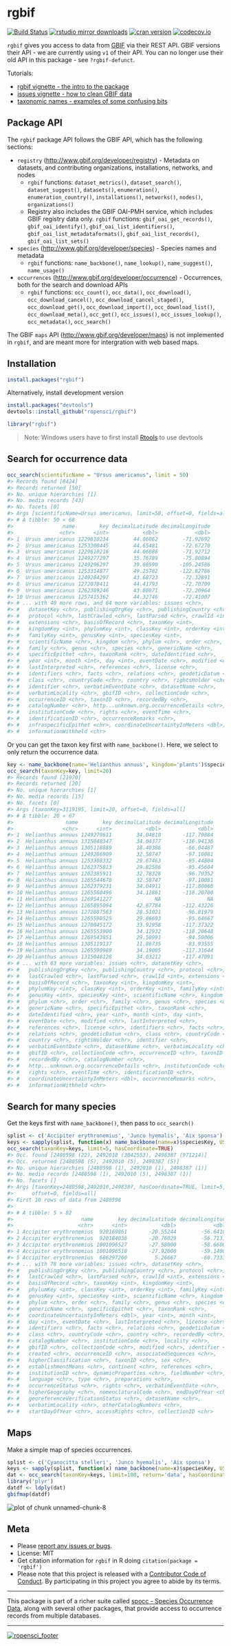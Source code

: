 rgbif
=====



[![Build Status](https://travis-ci.org/ropensci/rgbif.svg?branch=master)](https://travis-ci.org/ropensci/rgbif)
[![rstudio mirror downloads](http://cranlogs.r-pkg.org/badges/rgbif)](https://github.com/metacran/cranlogs.app)
[![cran version](http://www.r-pkg.org/badges/version/rgbif)](https://cran.r-project.org/package=rgbif)
[![codecov.io](https://codecov.io/github/ropensci/rgbif/coverage.svg?branch=master)](https://codecov.io/github/ropensci/rgbif?branch=master)

`rgbif` gives you access to data from [GBIF](http://www.gbif.org/) via their REST API. GBIF versions their API - we are currently using `v1` of their API. You can no longer use their old API in this package - see `?rgbif-defunct`.

Tutorials:

* [rgbif vignette - the intro to the package](vignettes/rgbif_vignette.Rmd)
* [issues vignette - how to clean GBIF data](vignettes/issues_vignette.Rmd)
* [taxonomic names - examples of some confusing bits](vignettes/taxonomic_names.Rmd)

## Package API

The `rgbif` package API follows the GBIF API, which has the following sections:

* `registry` (<http://www.gbif.org/developer/registry>) - Metadata on datasets, and
contributing organizations, installations, networks, and nodes
    * `rgbif` functions: `dataset_metrics()`, `dataset_search()`, `dataset_suggest()`,
    `datasets()`, `enumeration()`, `enumeration_country()`, `installations()`, `networks()`,
    `nodes()`, `organizations()`
    * Registry also includes the GBIF OAI-PMH service, which includes GBIF registry
    data only. `rgbif` functions: `gbif_oai_get_records()`, `gbif_oai_identify()`,
    `gbif_oai_list_identifiers()`, `gbif_oai_list_metadataformats()`,
    `gbif_oai_list_records()`, `gbif_oai_list_sets()`
* `species` (<http://www.gbif.org/developer/species>) - Species names and metadata
    * `rgbif` functions: `name_backbone()`, `name_lookup()`, `name_suggest()`, `name_usage()`
* `occurrences` (<http://www.gbif.org/developer/occurrence>) - Occurrences, both for
the search and download APIs
    * `rgbif` functions: `occ_count()`, `occ_data()`, `occ_download()`, `occ_download_cancel()`,
    `occ_download_cancel_staged()`, `occ_download_get()`, `occ_download_import()`,
    `occ_download_list()`, `occ_download_meta()`, `occ_get()`, `occ_issues()`,
    `occ_issues_lookup()`, `occ_metadata()`, `occ_search()`

The GBIF `maps` API (<http://www.gbif.org/developer/maps>) is not implemented in `rgbif`,
and are meant more for intergration with web based maps.

## Installation


```r
install.packages("rgbif")
```

Alternatively, install development version


```r
install.packages("devtools")
devtools::install_github("ropensci/rgbif")
```


```r
library("rgbif")
```

> Note: Windows users have to first install [Rtools](https://cran.r-project.org/bin/windows/Rtools/) to use devtools

## Search for occurrence data


```r
occ_search(scientificName = "Ursus americanus", limit = 50)
#> Records found [8424] 
#> Records returned [50] 
#> No. unique hierarchies [1] 
#> No. media records [43] 
#> No. facets [0] 
#> Args [scientificName=Ursus americanus, limit=50, offset=0, fields=all] 
#> # A tibble: 50 × 68
#>                name        key decimalLatitude decimalLongitude
#>               <chr>      <int>           <dbl>            <dbl>
#> 1  Ursus americanus 1229610234        44.06062        -71.92692
#> 2  Ursus americanus 1253300445        44.65481        -72.67270
#> 3  Ursus americanus 1229610216        44.06086        -71.92712
#> 4  Ursus americanus 1249277297        35.76789        -75.80894
#> 5  Ursus americanus 1249296297        39.08590       -105.24586
#> 6  Ursus americanus 1253314877        49.25782       -122.82786
#> 7  Ursus americanus 1249284297        43.68723        -72.32891
#> 8  Ursus americanus 1272078411        44.41793        -72.70709
#> 9  Ursus americanus 1262389246        43.80871        -72.20964
#> 10 Ursus americanus 1257415362        44.32746        -72.41007
#> # ... with 40 more rows, and 64 more variables: issues <chr>,
#> #   datasetKey <chr>, publishingOrgKey <chr>, publishingCountry <chr>,
#> #   protocol <chr>, lastCrawled <chr>, lastParsed <chr>, crawlId <int>,
#> #   extensions <chr>, basisOfRecord <chr>, taxonKey <int>,
#> #   kingdomKey <int>, phylumKey <int>, classKey <int>, orderKey <int>,
#> #   familyKey <int>, genusKey <int>, speciesKey <int>,
#> #   scientificName <chr>, kingdom <chr>, phylum <chr>, order <chr>,
#> #   family <chr>, genus <chr>, species <chr>, genericName <chr>,
#> #   specificEpithet <chr>, taxonRank <chr>, dateIdentified <chr>,
#> #   year <int>, month <int>, day <int>, eventDate <chr>, modified <chr>,
#> #   lastInterpreted <chr>, references <chr>, license <chr>,
#> #   identifiers <chr>, facts <chr>, relations <chr>, geodeticDatum <chr>,
#> #   class <chr>, countryCode <chr>, country <chr>, rightsHolder <chr>,
#> #   identifier <chr>, verbatimEventDate <chr>, datasetName <chr>,
#> #   verbatimLocality <chr>, gbifID <chr>, collectionCode <chr>,
#> #   occurrenceID <chr>, taxonID <chr>, recordedBy <chr>,
#> #   catalogNumber <chr>, http...unknown.org.occurrenceDetails <chr>,
#> #   institutionCode <chr>, rights <chr>, eventTime <chr>,
#> #   identificationID <chr>, occurrenceRemarks <chr>,
#> #   infraspecificEpithet <chr>, coordinateUncertaintyInMeters <dbl>,
#> #   informationWithheld <chr>
```

Or you can get the taxon key first with `name_backbone()`. Here, we select to only return the occurrence data.


```r
key <- name_backbone(name='Helianthus annuus', kingdom='plants')$speciesKey
occ_search(taxonKey=key, limit=20)
#> Records found [21970] 
#> Records returned [20] 
#> No. unique hierarchies [1] 
#> No. media records [15] 
#> No. facets [0] 
#> Args [taxonKey=3119195, limit=20, offset=0, fields=all] 
#> # A tibble: 20 × 67
#>                 name        key decimalLatitude decimalLongitude
#>                <chr>      <int>           <dbl>            <dbl>
#> 1  Helianthus annuus 1249279611        34.04810       -117.79884
#> 2  Helianthus annuus 1315048347        34.04377       -116.94136
#> 3  Helianthus annuus 1305118889        18.40386        -66.04487
#> 4  Helianthus annuus 1249286909        32.58747        -97.10081
#> 5  Helianthus annuus 1253308332        29.67463        -95.44804
#> 6  Helianthus annuus 1262375813        29.82586        -95.45604
#> 7  Helianthus annuus 1262385911        32.78328        -96.70352
#> 8  Helianthus annuus 1265544678        32.58747        -97.10081
#> 9  Helianthus annuus 1262379231        34.04911       -117.80066
#> 10 Helianthus annuus 1265560496        34.12861       -118.20700
#> 11 Helianthus annuus 1269541227              NA               NA
#> 12 Helianthus annuus 1265895094        42.87784       -112.43226
#> 13 Helianthus annuus 1272087563        28.51021        -96.81979
#> 14 Helianthus annuus 1265590525        29.86693        -95.64667
#> 15 Helianthus annuus 1270045172        33.92958       -117.37322
#> 16 Helianthus annuus 1265553900        34.12932       -118.20648
#> 17 Helianthus annuus 1269543851        29.50991        -94.50006
#> 18 Helianthus annuus 1305119137        11.86735        -83.93555
#> 19 Helianthus annuus 1265590989        34.19005       -117.31644
#> 20 Helianthus annuus 1315048128        34.03212       -117.47091
#> # ... with 63 more variables: issues <chr>, datasetKey <chr>,
#> #   publishingOrgKey <chr>, publishingCountry <chr>, protocol <chr>,
#> #   lastCrawled <chr>, lastParsed <chr>, crawlId <int>, extensions <chr>,
#> #   basisOfRecord <chr>, taxonKey <int>, kingdomKey <int>,
#> #   phylumKey <int>, classKey <int>, orderKey <int>, familyKey <int>,
#> #   genusKey <int>, speciesKey <int>, scientificName <chr>, kingdom <chr>,
#> #   phylum <chr>, order <chr>, family <chr>, genus <chr>, species <chr>,
#> #   genericName <chr>, specificEpithet <chr>, taxonRank <chr>,
#> #   dateIdentified <chr>, year <int>, month <int>, day <int>,
#> #   eventDate <chr>, modified <chr>, lastInterpreted <chr>,
#> #   references <chr>, license <chr>, identifiers <chr>, facts <chr>,
#> #   relations <chr>, geodeticDatum <chr>, class <chr>, countryCode <chr>,
#> #   country <chr>, rightsHolder <chr>, identifier <chr>,
#> #   verbatimEventDate <chr>, datasetName <chr>, verbatimLocality <chr>,
#> #   gbifID <chr>, collectionCode <chr>, occurrenceID <chr>, taxonID <chr>,
#> #   recordedBy <chr>, catalogNumber <chr>,
#> #   http...unknown.org.occurrenceDetails <chr>, institutionCode <chr>,
#> #   rights <chr>, eventTime <chr>, identificationID <chr>,
#> #   coordinateUncertaintyInMeters <dbl>, occurrenceRemarks <chr>,
#> #   informationWithheld <chr>
```

## Search for many species

Get the keys first with `name_backbone()`, then pass to `occ_search()`


```r
splist <- c('Accipiter erythronemius', 'Junco hyemalis', 'Aix sponsa')
keys <- sapply(splist, function(x) name_backbone(name=x)$speciesKey, USE.NAMES=FALSE)
occ_search(taxonKey=keys, limit=5, hasCoordinate=TRUE)
#> Occ. found [2480598 (22), 2492010 (3042553), 2498387 (971214)] 
#> Occ. returned [2480598 (5), 2492010 (5), 2498387 (5)] 
#> No. unique hierarchies [2480598 (1), 2492010 (1), 2498387 (1)] 
#> No. media records [2480598 (1), 2492010 (5), 2498387 (1)] 
#> No. facets [] 
#> Args [taxonKey=2480598,2492010,2498387, hasCoordinate=TRUE, limit=5,
#>      offset=0, fields=all] 
#> First 10 rows of data from 2480598
#> 
#> # A tibble: 5 × 82
#>                      name        key decimalLatitude decimalLongitude
#>                     <chr>      <int>           <dbl>            <dbl>
#> 1 Accipiter erythronemius  920169861       -20.55244        -56.64104
#> 2 Accipiter erythronemius  920184036       -20.76029        -56.71314
#> 3 Accipiter erythronemius 1001096527       -27.58000        -58.66000
#> 4 Accipiter erythronemius 1001096518       -27.92000        -59.14000
#> 5 Accipiter erythronemius  686297260         5.26667        -60.73333
#> # ... with 78 more variables: issues <chr>, datasetKey <chr>,
#> #   publishingOrgKey <chr>, publishingCountry <chr>, protocol <chr>,
#> #   lastCrawled <chr>, lastParsed <chr>, crawlId <int>, extensions <chr>,
#> #   basisOfRecord <chr>, taxonKey <int>, kingdomKey <int>,
#> #   phylumKey <int>, classKey <int>, orderKey <int>, familyKey <int>,
#> #   genusKey <int>, speciesKey <int>, scientificName <chr>, kingdom <chr>,
#> #   phylum <chr>, order <chr>, family <chr>, genus <chr>, species <chr>,
#> #   genericName <chr>, specificEpithet <chr>, taxonRank <chr>,
#> #   coordinateUncertaintyInMeters <dbl>, year <int>, month <int>,
#> #   day <int>, eventDate <chr>, lastInterpreted <chr>, license <chr>,
#> #   identifiers <chr>, facts <chr>, relations <chr>, geodeticDatum <chr>,
#> #   class <chr>, countryCode <chr>, country <chr>, recordedBy <chr>,
#> #   catalogNumber <chr>, institutionCode <chr>, locality <chr>,
#> #   gbifID <chr>, collectionCode <chr>, modified <chr>, identifier <chr>,
#> #   created <chr>, occurrenceID <chr>, associatedSequences <chr>,
#> #   higherClassification <chr>, taxonID <chr>, sex <chr>,
#> #   establishmentMeans <chr>, continent <chr>, references <chr>,
#> #   institutionID <chr>, dynamicProperties <chr>, fieldNumber <chr>,
#> #   language <chr>, type <chr>, preparations <chr>,
#> #   occurrenceStatus <chr>, rights <chr>, verbatimEventDate <chr>,
#> #   higherGeography <chr>, nomenclaturalCode <chr>, endDayOfYear <chr>,
#> #   georeferenceVerificationStatus <chr>, datasetName <chr>,
#> #   verbatimLocality <chr>, otherCatalogNumbers <chr>,
#> #   startDayOfYear <chr>, accessRights <chr>, collectionID <chr>
```

## Maps

Make a simple map of species occurrences.


```r
splist <- c('Cyanocitta stelleri', 'Junco hyemalis', 'Aix sponsa')
keys <- sapply(splist, function(x) name_backbone(name=x)$speciesKey, USE.NAMES=FALSE)
dat <- occ_search(taxonKey=keys, limit=100, return='data', hasCoordinate=TRUE)
library('plyr')
datdf <- ldply(dat)
gbifmap(datdf)
```

![plot of chunk unnamed-chunk-8](inst/assets/img/unnamed-chunk-8-1.png)

## Meta

* Please [report any issues or bugs](https://github.com/ropensci/rgbif/issues).
* License: MIT
* Get citation information for `rgbif` in R doing `citation(package = 'rgbif')`
* Please note that this project is released with a [Contributor Code of Conduct](CONDUCT.md). By participating in this project you agree to abide by its terms.

- - -

This package is part of a richer suite called [spocc - Species Occurrence Data](https://github.com/ropensci/spocc), along with several other packages, that provide access to occurrence records from multiple databases.

- - -

[![ropensci_footer](https://ropensci.org/public_images/github_footer.png)](https://ropensci.org)
